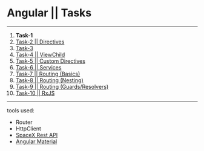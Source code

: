 # Angular || Tasks
------------
1. **Task-1**
2. [Task-2 || Directives](https://github.com/oleg9952/assignments/tree/task_2)
3. [Task-3](https://github.com/oleg9952/assignments/tree/task_3)
4. [Task-4 || ViewChild](https://github.com/oleg9952/assignments/tree/task_4)
5. [Task-5 || Custom Directives](https://github.com/oleg9952/assignments/tree/task_5)
6. [Task-6 || Services](https://github.com/oleg9952/assignments/tree/task_6)
7. [Task-7 || Routing (Basics)](https://github.com/oleg9952/assignments/tree/task_7)
8. [Task-8 || Routing (Nesting)](https://github.com/oleg9952/assignments/tree/task_8)
9. [Task-9 || Routing (Guards/Resolvers)](https://github.com/oleg9952/assignments/tree/task_9)
10. [Task-10 || RxJS](https://github.com/oleg9952/assignments/tree/task_10)
------------
tools used:
- Router
- HttpClient
- [SpaceX Rest API](https://github.com/r-spacex/SpaceX-API)
- [Angular Material](https://material.angular.io/)
